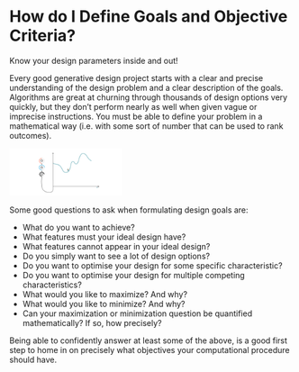 # How do I Define Goals and Objective Criteria?
Know your design parameters inside and out!  

Every good generative design project starts with a clear and precise understanding of the design problem and a clear description of the goals. Algorithms are great at churning through thousands of design options very quickly, but they don’t perform nearly as well when given vague or imprecise instructions. You must be able to define your problem in a mathematical way (i.e. with some sort of number that can be used to rank outcomes).

<img src="../../.gitbook/assets/deeper/definegoals.png" style="width:200px;"/>

Some good questions to ask when formulating design goals are: 

- What do you want to achieve?  
- What features must your ideal design have? 
- What features cannot appear in your ideal design? 
- Do you simply want to see a lot of design options? 
- Do you want to optimise your design for some specific characteristic? 
- Do you want to optimise your design for multiple competing characteristics? 
- What would you like to maximize? And why? 
- What would you like to minimize? And why? 
- Can your maximization or minimization question be quantified mathematically? If so, how precisely?

Being able to confidently answer at least some of the above, is a good first step to home in on precisely what objectives your computational procedure should have.
